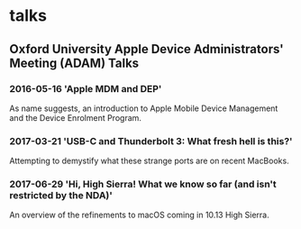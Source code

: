 # talks

## Oxford University Apple Device Administrators' Meeting (ADAM) Talks

### 2016-05-16 'Apple MDM and DEP'

As name suggests, an introduction to Apple Mobile Device Management and the Device Enrolment Program.

### 2017-03-21 'USB-C and Thunderbolt 3: What fresh hell is this?'

Attempting to demystify what these strange ports are on recent MacBooks.

### 2017-06-29 'Hi, High Sierra! What we know so far (and isn't restricted by the NDA)'

An overview of the refinements to macOS coming in 10.13 High Sierra. 
